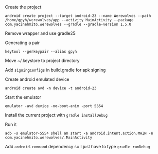 Create the project

```
android create project --target android-23 --name Werewolves --path /home/gpyh/werewolves/app --activity MainActivity --package com.yacinehmito.werewolves --gradle --gradle-version 1.5.0
```

Remove wrapper and use gradle25

Generating a pair

```
keytool --genkeypair --alias gpyh
```

Move ~/.keystore to project directory

Add `signingConfigs` in build.gradle for apk signing

Create android emulated device

```
android create avd -n device -t android-23
```

Start the emulator

```
emulator -avd device -no-boot-anim -port 5554
```

Install the current project with `gradle installDebug`

Run it

```
adb -s emulator-5554 shell am start -a android.intent.action.MAIN -n com.yacinehmito.werewolves/.MainActivity
```

Add `android-command` dependency so I just have to type `gradle runDebug`
